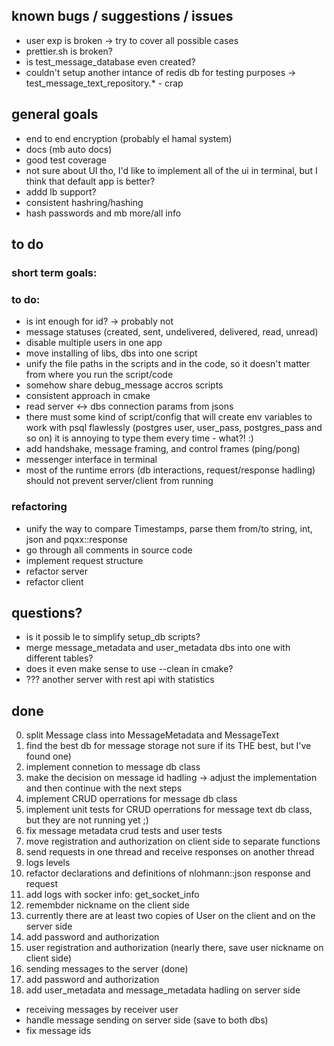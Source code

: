 ## known bugs / suggestions / issues
- user exp is broken -> try to cover all possible cases
- prettier.sh is broken?
- is test_message_database even created? 
- couldn't setup another intance of redis db for testing purposes -> test_message_text_repository.* - crap 

## general goals
- end to end encryption (probably el hamal system)
- docs (mb auto docs)
- good test coverage
- not sure about UI tho, I'd like to implement all of the ui in terminal, but I think that default app is better?
- addd lb support?
- consistent hashring/hashing
- hash passwords and mb more/all info

## to do

### short term goals:

### to do:
- is int enough for id? -> probably not 
- message statuses (created, sent, undelivered, delivered, read, unread)
- disable multiple users in one app
- move installing of libs, dbs into one script
- unify the file paths in the scripts and in the code, so it doesn't matter from where you run the script/code
- somehow share debug_message accros scripts
- consistent approach in cmake 
- read server <-> dbs connection params from jsons
- there must some kind of script/config that will create env variables to work with psql flawlessly (postgres user, user_pass, postgres_pass and so on) it is annoying to type them every time - what?!    :)
- add handshake, message framing, and control frames (ping/pong)
- messenger interface in terminal
- most of the runtime errors (db interactions, request/response hadling) should not prevent server/client from running

### refactoring 
- unify the way to compare Timestamps, parse them from/to string, int, json and pqxx::response
- go through all comments in source code 
- implement request structure
- refactor server
- refactor client 

## questions?
- is it possib le to simplify setup_db scripts? 
- merge message_metadata and user_metadata dbs into one with different tables?
- does it even make sense to use --clean in cmake? 
- ??? another server with rest api with statistics

## done
0. split Message class into MessageMetadata and MessageText
1. find the best db for message storage not sure if its THE best, but I've found one)
2. implement connetion to message db class
3. make the decision on message id hadling -> adjust the implementation and then continue with the next steps
4. implement CRUD operrations for message db class
5. implement unit tests for CRUD operrations for message text db class, but they are not running yet ;)
6. fix message metadata crud tests and user tests
7. move registration and authorization on client side to separate functions
8. send requests in one thread and receive responses on another thread
10. logs levels
11. refactor declarations and definitions of nlohmann::json response and request
12. add logs with socker info: get_socket_info 
2. remembder nickname on the client side
3. currently there are at least two copies of User on the client and on the server side
1. add password and authorization
2. user registration and authorization (nearly there, save user nickname on client side) 
3. sending messages to the server (done)
5. add password and authorization
6. add user_metadata and message_metadata hadling on server side
- receiving messages by receiver user 
- handle message sending on server side (save to both dbs)
- fix message ids
